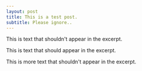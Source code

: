 ```yaml
---
layout: post
title: This is a test post.
subtitle: Please ignore..
---
```


This is text that shouldn't appear in the excerpt.

<!-- start -->

This is text that should appear in the excerpt.

<!-- end -->

This is more text that shouldn't appear in the excerpt.
